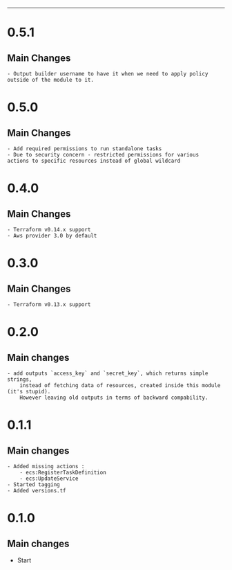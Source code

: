 ---
# 0.5.1
## Main Changes
    - Output builder username to have it when we need to apply policy outside of the module to it.

# 0.5.0
## Main Changes
    - Add required permissions to run standalone tasks
    - Due to security concern - restricted permissions for various 
    actions to specific resources instead of global wildcard 

# 0.4.0
## Main Changes
    - Terraform v0.14.x support
    - Aws provider 3.0 by default

# 0.3.0
## Main Changes
    - Terraform v0.13.x support

# 0.2.0
## Main changes
    - add outputs `access_key` and `secret_key`, which returns simple strings, 
        instead of fetching data of resources, created inside this module (it's stupid). 
        However leaving old outputs in terms of backward compability.
# 0.1.1
## Main changes
    - Added missing actions :
        - ecs:RegisterTaskDefinition
        - ecs:UpdateService
    - Started tagging
    - Added versions.tf

# 0.1.0

## Main changes
* Start
